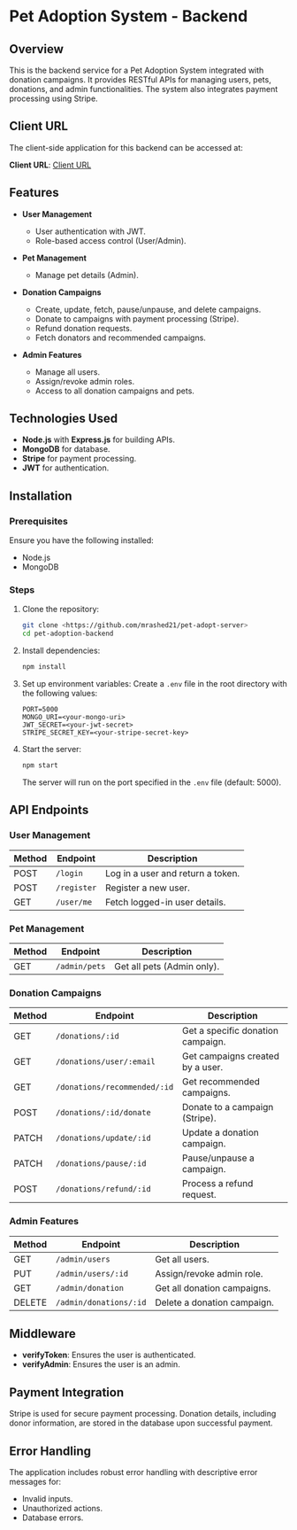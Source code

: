 # Pet Adoption System - Backend

## Overview
This is the backend service for a Pet Adoption System integrated with donation campaigns. It provides RESTful APIs for managing users, pets, donations, and admin functionalities. The system also integrates payment processing using Stripe.

## Client URL

The client-side application for this backend can be accessed at:

**Client URL**: [Client URL](https://pet-adopt-web.netlify.app)


## Features
- **User Management**
  - User authentication with JWT.
  - Role-based access control (User/Admin).

- **Pet Management**
  - Manage pet details (Admin).
  
- **Donation Campaigns**
  - Create, update, fetch, pause/unpause, and delete campaigns.
  - Donate to campaigns with payment processing (Stripe).
  - Refund donation requests.
  - Fetch donators and recommended campaigns.

- **Admin Features**
  - Manage all users.
  - Assign/revoke admin roles.
  - Access to all donation campaigns and pets.

## Technologies Used
- **Node.js** with **Express.js** for building APIs.
- **MongoDB** for database.
- **Stripe** for payment processing.
- **JWT** for authentication.

## Installation

### Prerequisites
Ensure you have the following installed:
- Node.js
- MongoDB

### Steps
1. Clone the repository:
   ```bash
   git clone <https://github.com/mrashed21/pet-adopt-server>
   cd pet-adoption-backend
   ```

2. Install dependencies:
   ```bash
   npm install
   ```

3. Set up environment variables:
   Create a `.env` file in the root directory with the following values:
   ```env
   PORT=5000
   MONGO_URI=<your-mongo-uri>
   JWT_SECRET=<your-jwt-secret>
   STRIPE_SECRET_KEY=<your-stripe-secret-key>
   ```

4. Start the server:
   ```bash
   npm start
   ```
   The server will run on the port specified in the `.env` file (default: 5000).

## API Endpoints

### User Management
| Method | Endpoint          | Description                      |
|--------|-------------------|----------------------------------|
| POST   | `/login`          | Log in a user and return a token.|
| POST   | `/register`       | Register a new user.             |
| GET    | `/user/me`        | Fetch logged-in user details.    |

### Pet Management
| Method | Endpoint          | Description                      |
|--------|-------------------|----------------------------------|
| GET    | `/admin/pets`     | Get all pets (Admin only).       |

### Donation Campaigns
| Method | Endpoint                      | Description                      |
|--------|-------------------------------|----------------------------------|
| GET    | `/donations/:id`             | Get a specific donation campaign.|
| GET    | `/donations/user/:email`     | Get campaigns created by a user. |
| GET    | `/donations/recommended/:id` | Get recommended campaigns.       |
| POST   | `/donations/:id/donate`      | Donate to a campaign (Stripe).   |
| PATCH  | `/donations/update/:id`      | Update a donation campaign.      |
| PATCH  | `/donations/pause/:id`       | Pause/unpause a campaign.        |
| POST   | `/donations/refund/:id`      | Process a refund request.        |

### Admin Features
| Method | Endpoint             | Description                      |
|--------|----------------------|----------------------------------|
| GET    | `/admin/users`       | Get all users.                   |
| PUT    | `/admin/users/:id`   | Assign/revoke admin role.         |
| GET    | `/admin/donation`    | Get all donation campaigns.       |
| DELETE | `/admin/donations/:id` | Delete a donation campaign.       |

## Middleware
- **verifyToken**: Ensures the user is authenticated.
- **verifyAdmin**: Ensures the user is an admin.

## Payment Integration
Stripe is used for secure payment processing. Donation details, including donor information, are stored in the database upon successful payment.

## Error Handling
The application includes robust error handling with descriptive error messages for:
- Invalid inputs.
- Unauthorized actions.
- Database errors.

